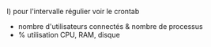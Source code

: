 I) pour l'intervalle régulier voir le crontab

- nombre d'utilisateurs connectés & nombre de processus
- % utilisation CPU, RAM, disque

